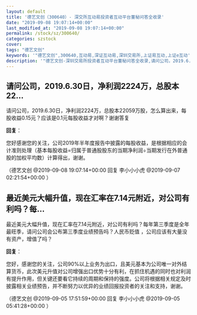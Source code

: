 ```yaml
---
layout: default
title: '德艺文创（300640）- 深交所互动易投资者互动平台董秘问答全收录'
date: "2019-09-08 19:07:14+00:00"
last_modified_at: "2019-09-08 19:07:14+00:00"
permalink: /stock/sz/300640/
categories: szstock
cover: 
tags: "德艺文创"
keywords: '"德艺文创",300640,互动易,深证互动易,深圳交易所,上证易互动,上证e互动'
description: '"德艺文创-深圳交易所投资者互动平台董秘问答全收录,请问公司，2019.6.30日，净利润2224万，总股本22059万股，怎么算出来，每股收益0.15元？应该是0.1元每股收益才对啊？谢谢答复"'
---
```


## 请问公司，2019.6.30日，净利润2224万，总股本22...

请问公司，2019.6.30日，净利润2224万，总股本22059万股，怎么算出来，每股收益0.15元？应该是0.1元每股收益才对啊？谢谢答复

**回复**：

您好感谢您的关注，公司2019年半年度报告中披露的每股收益，是根据相应的会计准则处理（基本每股收益=归属于普通股股东的当期净利润÷当期发行在外普通股的加权平均数）计算得出，谢谢。 

（德艺文创  @2019-09-08 19:07:14+00:00 回复 李小小小虎  @2019-09-07 02:21:54+00:00 ）

## 最近美元大幅升值，现在汇率在7.14元附近，对公司有利吗？每...

最近美元大幅升值，现在汇率在7.14元附近，对公司有利吗？每年第三季度是全年最旺季，请问公司会公布第三季度业绩预告吗？人民币贬值 ，公司应该有大量没有资产，增值了吗？

**回复**：

您好，感谢您的关注，公司90%以上业务为出口，且美元基本为公司唯一对外结算货币，此次美元升值对公司增强出口优势十分有利，在抓住机遇的同时也对利润有提升作用，但关键还要看它持续的周期和保持的强度。公司将根据相关规定及时披露相关业绩预告，并不断努力以优异的业绩回报投资者的关注和支持，谢谢。    

（德艺文创  @2019-09-05 17:51:59+00:00 回复 李小小小虎  @2019-09-05 05:41:28+00:00 ）

